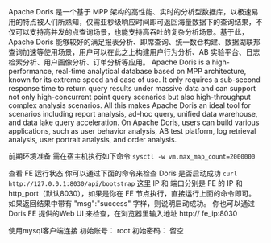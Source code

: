 Apache Doris 是一个基于 MPP 架构的高性能、实时的分析型数据库，以极速易用的特点被人们所熟知，仅需亚秒级响应时间即可返回海量数据下的查询结果，不仅可以支持高并发的点查询场景，也能支持高吞吐的复杂分析场景。基于此，Apache Doris 能够较好的满足报表分析、即席查询、统一数仓构建、数据湖联邦查询加速等使用场景，用户可以在此之上构建用户行为分析、AB 实验平台、日志检索分析、用户画像分析、订单分析等应用。
Apache Doris is a high-performance, real-time analytical database based on MPP architecture, known for its extreme speed and ease of use. It only requires a sub-second response time to return query results under massive data and can support not only high-concurrent point query scenarios but also high-throughput complex analysis scenarios. All this makes Apache Doris an ideal tool for scenarios including report analysis, ad-hoc query, unified data warehouse, and data lake query acceleration. On Apache Doris, users can build various applications, such as user behavior analysis, AB test platform, log retrieval analysis, user portrait analysis, and order analysis.

前期环境准备
需在宿主机执行如下命令
`sysctl -w vm.max_map_count=2000000`


查看 FE 运行状态
你可以通过下面的命令来检查 Doris 是否启动成功
`curl http://127.0.0.1:8030/api/bootstrap`
这里 IP 和 端口分别是 FE 的 IP 和 http_port（默认8030），如果是你在 FE 节点执行，直接运行上面的命令即可。
如果返回结果中带有 "msg":"success" 字样，则说明启动成功。
你也可以通过 Doris FE 提供的Web UI 来检查，在浏览器里输入地址
http:// fe_ip:8030


使用mysql客户端连接
初始账号： root
初始密码： 留空